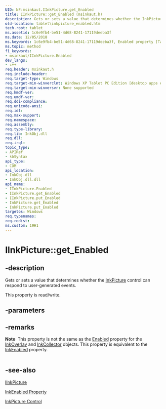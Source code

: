 ```yaml
---
UID: NF:msinkaut.IInkPicture.get_Enabled
title: IInkPicture::get_Enabled (msinkaut.h)
description: Gets or sets a value that determines whether the InkPicture control can respond to user-generated events.
old-location: tablet\inkpicture_enabled.htm
tech.root: tablet
ms.assetid: 1c6e9fb4-be51-4d68-8241-17119deeba3f
ms.date: 12/05/2018
ms.keywords: 1c6e9fb4-be51-4d68-8241-17119deeba3f, Enabled property [Tablet PC], Enabled property [Tablet PC],IInkPicture interface, IInkPicture interface [Tablet PC],Enabled property, IInkPicture.Enabled, IInkPicture.get_Enabled, IInkPicture::Enabled, IInkPicture::get_Enabled, IInkPicture::put_Enabled, InkPicture.get_Enabled, InkPicture.put_Enabled, get_Enabled, msinkaut/IInkPicture::Enabled, msinkaut/IInkPicture::get_Enabled, msinkaut/IInkPicture::put_Enabled, tablet.inkpicture_enabled
ms.topic: method
f1_keywords:
- msinkaut/IInkPicture.Enabled
dev_langs:
- c++
req.header: msinkaut.h
req.include-header: 
req.target-type: Windows
req.target-min-winverclnt: Windows XP Tablet PC Edition [desktop apps only]
req.target-min-winversvr: None supported
req.kmdf-ver: 
req.umdf-ver: 
req.ddi-compliance: 
req.unicode-ansi: 
req.idl: 
req.max-support: 
req.namespace: 
req.assembly: 
req.type-library: 
req.lib: InkObj.dll
req.dll: 
req.irql: 
topic_type:
- APIRef
- kbSyntax
api_type:
- COM
api_location:
- InkObj.dll
- InkObj.dll.dll
api_name:
- IInkPicture.Enabled
- IInkPicture.get_Enabled
- IInkPicture.put_Enabled
- InkPicture.get_Enabled
- InkPicture.put_Enabled
targetos: Windows
req.typenames: 
req.redist: 
ms.custom: 19H1
---
```


# IInkPicture::get_Enabled


## -description



Gets or sets a value that determines whether the <a href="https://docs.microsoft.com/windows/desktop/tablet/inkpicture-control-reference">InkPicture</a> control can respond to user-generated events.



This property is read/write.


## -parameters


## -remarks



<div class="alert"><b>Note</b>  This property is not the same as the <a href="https://docs.microsoft.com/windows/desktop/api/msinkaut/nf-msinkaut-iinkcollector-get_enabled">Enabled</a> property for the <a href="https://docs.microsoft.com/windows/desktop/tablet/inkoverlay-class">InkOverlay</a> and <a href="https://docs.microsoft.com/windows/desktop/tablet/inkcollector-class">InkCollector</a> objects. This property is equivalent to the <a href="https://docs.microsoft.com/windows/desktop/api/msinkaut/nf-msinkaut-iinkpicture-get_inkenabled">InkEnabled</a> property.</div>
<div> </div>



## -see-also




<a href="https://msdn.microsoft.com/en-us/library/Mt846800(v=VS.85).aspx">IInkPicture</a>



<a href="https://docs.microsoft.com/windows/desktop/api/msinkaut/nf-msinkaut-iinkpicture-get_inkenabled">InkEnabled Property</a>



<a href="https://docs.microsoft.com/windows/desktop/tablet/inkpicture-control">InkPicture Control</a>
 

 

